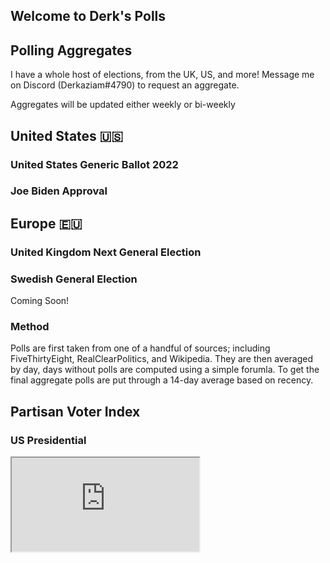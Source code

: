 ## Welcome to Derk's Polls

## Polling Aggregates

I have a whole host of elections, from the UK, US, and more! Message me on Discord (Derkaziam#4790) to request an aggregate.

Aggregates will be updated either weekly or bi-weekly

## United States 🇺🇸

### United States Generic Ballot 2022
<div class="flourish-embed flourish-chart" data-src="visualisation/10673157"><script src="https://public.flourish.studio/resources/embed.js"></script></div>

### Joe Biden Approval 

<div class="flourish-embed flourish-chart" data-src="visualisation/10718866"><script src="https://public.flourish.studio/resources/embed.js"></script></div>

## Europe 🇪🇺

### United Kingdom Next General Election
<div class="flourish-embed flourish-chart" data-src="visualisation/10672849"><script src="https://public.flourish.studio/resources/embed.js"></script></div>

### Swedish General Election

Coming Soon!

### Method

Polls are first taken from one of a handful of sources; including FiveThirtyEight, RealClearPolitics, and Wikipedia. They are then averaged by day, days without polls are computed using a simple forumla. To get the final aggregate polls are put through a 14-day average based on recency.

## Partisan Voter Index

### US Presidential
<iframe src=https://www.yapms.com/app/?u=1rl&m=dGVzdA==></iframe>

